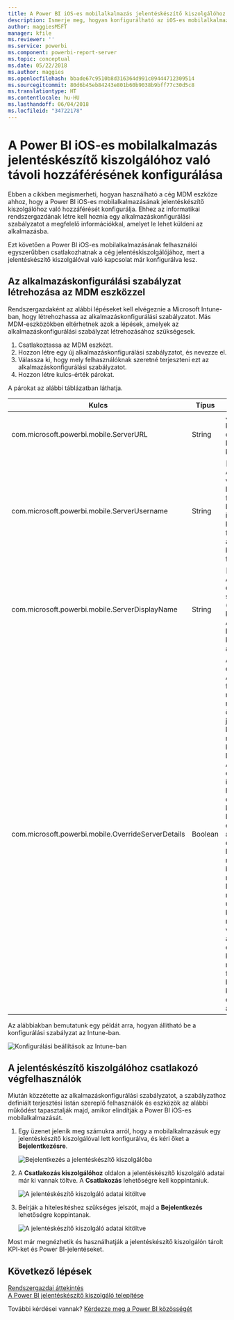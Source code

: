 ```yaml
---
title: A Power BI iOS-es mobilalkalmazás jelentéskészítő kiszolgálóhoz való távoli hozzáférésének konfigurálása
description: Ismerje meg, hogyan konfigurálható az iOS-es mobilalkalmazás jelentéskészítő kiszolgálóhoz való távoli hozzáférése.
author: maggiesMSFT
manager: kfile
ms.reviewer: ''
ms.service: powerbi
ms.component: powerbi-report-server
ms.topic: conceptual
ms.date: 05/22/2018
ms.author: maggies
ms.openlocfilehash: bbade67c9510b8d316364d991c09444712309514
ms.sourcegitcommit: 80d6b45eb84243e801b60b9038b9bff77c30d5c8
ms.translationtype: HT
ms.contentlocale: hu-HU
ms.lasthandoff: 06/04/2018
ms.locfileid: "34722178"
---
```

# <a name="configure-power-bi-ios-mobile-app-access-to-a-report-server-remotely"></a>A Power BI iOS-es mobilalkalmazás jelentéskészítő kiszolgálóhoz való távoli hozzáférésének konfigurálása

Ebben a cikkben megismerheti, hogyan használható a cég MDM eszköze ahhoz, hogy a Power BI iOS-es mobilalkalmazásának jelentéskészítő kiszolgálóhoz való hozzáférését konfigurálja. Ehhez az informatikai rendszergazdának létre kell hoznia egy alkalmazáskonfigurálási szabályzatot a megfelelő információkkal, amelyet le lehet küldeni az alkalmazásba. 

 Ezt követően a Power BI iOS-es mobilalkalmazásának felhasználói egyszerűbben csatlakozhatnak a cég jelentéskiszolgálójához, mert a jelentéskészítő kiszolgálóval való kapcsolat már konfigurálva lesz. 


## <a name="create-the-app-configuration-policy-in-mdm-tool"></a>Az alkalmazáskonfigurálási szabályzat létrehozása az MDM eszközzel 

Rendszergazdaként az alábbi lépéseket kell elvégeznie a Microsoft Intune-ban, hogy létrehozhassa az alkalmazáskonfigurálási szabályzatot. Más MDM-eszközökben eltérhetnek azok a lépések, amelyek az alkalmazáskonfigurálási szabályzat létrehozásához szükségesek. 

1. Csatlakoztassa az MDM eszközt. 
2. Hozzon létre egy új alkalmazáskonfigurálási szabályzatot, és nevezze el. 
3. Válassza ki, hogy mely felhasználóknak szeretné terjeszteni ezt az alkalmazáskonfigurálási szabályzatot. 
4. Hozzon létre kulcs-érték párokat. 

A párokat az alábbi táblázatban láthatja.

|Kulcs  |Típus  |Leírás  |
|---------|---------|---------|
| com.microsoft.powerbi.mobile.ServerURL | String | Jelentéskészítő kiszolgáló URL-címe </br> Http/https-sel kell kezdődnie |
| com.microsoft.powerbi.mobile.ServerUsername | String | [nem kötelező] </br> A kiszolgálóhoz való csatlakozáshoz használandó felhasználónév. </br> Ha még nem létezik ilyen, az alkalmazás kérni fogja a felhasználót, hogy adja meg a kapcsolathoz a felhasználónevet.| 
| com.microsoft.powerbi.mobile.ServerDisplayName | String | [nem kötelező] </br> Az alapértelmezett érték „Report server” („Jelentéskészítő kiszolgáló”) </br> Az alkalmazásban használt rövid név a kiszolgáló azonosítására | 
| com.microsoft.powerbi.mobile.OverrideServerDetails | Boolean | Az alapértelmezett érték True (Igaz) </br> A „True” (Igaz) érték felülírja a mobileszközben már meglévő összes definíciót a jelentéskészítő kiszolgálóhoz (a már konfigurált kiszolgálók törölve lesznek). </br> A felülbírálás True értékre állítása azt is megakadályozza, hogy a felhasználó eltávolítsa ezt a konfigurációt. </br> Ha „False” (Hamis) értéket használ, akkor a leküldött értékek hozzáadódnak, a már meglévő beállítások pedig megmaradnak. </br> Ha a mobilalkalmazásban ugyanaz a kiszolgálói URL-cím már konfigurálva van, akkor az alkalmazás érintetlenül hagyja a konfigurációt, és nem kéri a felhasználót arra, hogy ugyanahhoz a kiszolgálóhoz még egyszer végezze el a hitelesítést. |

Az alábbiakban bemutatunk egy példát arra, hogyan állítható be a konfigurálási szabályzat az Intune-ban.

![Konfigurálási beállítások az Intune-ban](media/configure-powerbi-mobile-apps-remote/power-bi-ios-remote-configuration-settings.png)

## <a name="end-users-connecting-to-a-report-server"></a>A jelentéskészítő kiszolgálóhoz csatlakozó végfelhasználók

Miután közzétette az alkalmazáskonfigurálási szabályzatot, a szabályzathoz definiált terjesztési listán szereplő felhasználók és eszközök az alábbi működést tapasztalják majd, amikor elindítják a Power BI iOS-es mobilalkalmazását. 

1. Egy üzenet jelenik meg számukra arról, hogy a mobilalkalmazásuk egy jelentéskészítő kiszolgálóval lett konfigurálva, és kéri őket a **Bejelentkezésre**.

    ![Bejelentkezés a jelentéskészítő kiszolgálóba](media/configure-powerbi-mobile-apps-remote/power-bi-config-server-sign-in.png)

2.  A **Csatlakozás kiszolgálóhoz** oldalon a jelentéskészítő kiszolgáló adatai már ki vannak töltve. A **Csatlakozás** lehetőségre kell koppintaniuk.

    ![A jelentéskészítő kiszolgáló adatai kitöltve](media/configure-powerbi-mobile-apps-remote/power-bi-ios-remote-configure-connect-server.png)

3. Beírják a hitelesítéshez szükséges jelszót, majd a **Bejelentkezés** lehetőségre koppintanak. 

    ![A jelentéskészítő kiszolgáló adatai kitöltve](media/configure-powerbi-mobile-apps-remote/power-bi-config-server-address.png)

Most már megnézhetik és használhatják a jelentéskészítő kiszolgálón tárolt KPI-ket és Power BI-jelentéseket.

## <a name="next-steps"></a>Következő lépések
[Rendszergazdai áttekintés](admin-handbook-overview.md)  
[A Power BI jelentéskészítő kiszolgáló telepítése](install-report-server.md)  

További kérdései vannak? [Kérdezze meg a Power BI közösségét](https://community.powerbi.com/)

